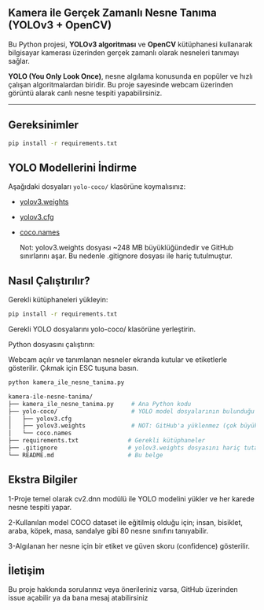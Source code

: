 ## Kamera ile Gerçek Zamanlı Nesne Tanıma (YOLOv3 + OpenCV)

Bu Python projesi, **YOLOv3 algoritması** ve **OpenCV** kütüphanesi kullanarak bilgisayar kamerası üzerinden gerçek zamanlı olarak nesneleri tanımayı sağlar.

**YOLO (You Only Look Once)**, nesne algılama konusunda en popüler ve hızlı çalışan algoritmalardan biridir. Bu proje sayesinde webcam üzerinden görüntü alarak canlı nesne tespiti yapabilirsiniz.

---
## Gereksinimler

```bash
pip install -r requirements.txt
```

## YOLO Modellerini İndirme

Aşağıdaki dosyaları `yolo-coco/` klasörüne koymalısınız:

- [yolov3.weights](https://pjreddie.com/media/files/yolov3.weights)
- [yolov3.cfg](https://github.com/pjreddie/darknet/blob/master/cfg/yolov3.cfg)
- [coco.names](https://github.com/pjreddie/darknet/blob/master/data/coco.names)

    Not: yolov3.weights dosyası ~248 MB büyüklüğündedir ve GitHub sınırlarını aşar. Bu nedenle .gitignore dosyası ile hariç tutulmuştur.

## Nasıl Çalıştırılır?
Gerekli kütüphaneleri yükleyin:

```bash 
pip install -r requirements.txt
```

Gerekli YOLO dosyalarını yolo-coco/ klasörüne yerleştirin.

Python dosyasını çalıştırın:

Webcam açılır ve tanımlanan nesneler ekranda kutular ve etiketlerle gösterilir.
Çıkmak için ESC tuşuna basın.

```bash
python kamera_ile_nesne_tanima.py
```

```bash
kamera-ile-nesne-tanima/
├── kamera_ile_nesne_tanima.py     # Ana Python kodu
├── yolo-coco/                     # YOLO model dosyalarının bulunduğu klasör
│   ├── yolov3.cfg
│   ├── yolov3.weights             # NOT: GitHub'a yüklenmez (çok büyük!)
│   └── coco.names
├── requirements.txt              # Gerekli kütüphaneler
├── .gitignore                    # yolov3.weights dosyasını hariç tutar
└── README.md                     # Bu belge
```

## Ekstra Bilgiler
1-Proje temel olarak cv2.dnn modülü ile YOLO modelini yükler ve her karede nesne tespiti yapar.

2-Kullanılan model COCO dataset ile eğitilmiş olduğu için; insan, bisiklet, araba, köpek, masa, sandalye gibi 80 nesne sınıfını tanıyabilir.

3-Algılanan her nesne için bir etiket ve güven skoru (confidence) gösterilir.

## İletişim
Bu proje hakkında sorularınız veya önerileriniz varsa, GitHub üzerinden issue açabilir ya da bana mesaj atabilirsiniz
